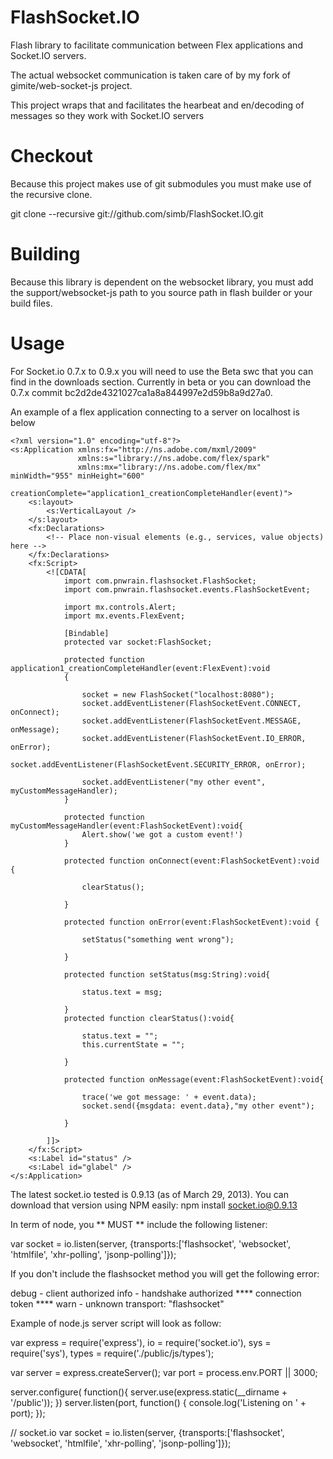 # FlashSocket.IO

Flash library to facilitate communication between Flex applications and Socket.IO servers.

The actual websocket communication is taken care of by my fork of gimite/web-socket-js project.

This project wraps that and facilitates the hearbeat and en/decoding of messages so they work with Socket.IO servers

# Checkout

Because this project makes use of git submodules you must make use of the recursive clone.

git clone --recursive git://github.com/simb/FlashSocket.IO.git

# Building

Because this library is dependent on the websocket library, you must add the support/websocket-js path to you source path in flash builder or your build files.

# Usage

For Socket.io 0.7.x to 0.9.x you will need to use the Beta swc that you can find in the downloads  section.  Currently in beta or you can download the 0.7.x commit bc2d2de4321027ca1a8a844997e2d59b8a9d27a0.

An example of a flex application connecting to a server on localhost is below

	<?xml version="1.0" encoding="utf-8"?>
	<s:Application xmlns:fx="http://ns.adobe.com/mxml/2009" 
				   xmlns:s="library://ns.adobe.com/flex/spark" 
				   xmlns:mx="library://ns.adobe.com/flex/mx" minWidth="955" minHeight="600"
				   creationComplete="application1_creationCompleteHandler(event)">
		<s:layout>
			<s:VerticalLayout />
		</s:layout>
		<fx:Declarations>
			<!-- Place non-visual elements (e.g., services, value objects) here -->
		</fx:Declarations>
		<fx:Script>
			<![CDATA[
				import com.pnwrain.flashsocket.FlashSocket;
				import com.pnwrain.flashsocket.events.FlashSocketEvent;

				import mx.controls.Alert;
				import mx.events.FlexEvent;

				[Bindable]
				protected var socket:FlashSocket;

				protected function application1_creationCompleteHandler(event:FlexEvent):void
				{

					socket = new FlashSocket("localhost:8080");
					socket.addEventListener(FlashSocketEvent.CONNECT, onConnect);
					socket.addEventListener(FlashSocketEvent.MESSAGE, onMessage);
					socket.addEventListener(FlashSocketEvent.IO_ERROR, onError);
					socket.addEventListener(FlashSocketEvent.SECURITY_ERROR, onError);

					socket.addEventListener("my other event", myCustomMessageHandler);
				}

				protected function myCustomMessageHandler(event:FlashSocketEvent):void{
					Alert.show('we got a custom event!')	
				}

				protected function onConnect(event:FlashSocketEvent):void {

					clearStatus();

				}

				protected function onError(event:FlashSocketEvent):void {

					setStatus("something went wrong");

				}

				protected function setStatus(msg:String):void{

					status.text = msg;

				}
				protected function clearStatus():void{

					status.text = "";
					this.currentState = "";

				}

				protected function onMessage(event:FlashSocketEvent):void{

					trace('we got message: ' + event.data);
					socket.send({msgdata: event.data},"my other event");

				}

			]]>
		</fx:Script>
		<s:Label id="status" />
		<s:Label id="glabel" />
	</s:Application>

The latest socket.io tested is 0.9.13 (as of March 29, 2013).  You can download that version using NPM easily:
npm install socket.io@0.9.13

In term of node, you ** MUST ** include the following listener:

var socket = io.listen(server, {transports:['flashsocket', 'websocket', 'htmlfile', 'xhr-polling', 'jsonp-polling']});

If you don't include the flashsocket method you will get the following error:

debug - client authorized
info - handshake authorized **** connection token ****
warn - unknown transport: "flashsocket"

Example of node.js server script will look as follow:

var express = require('express'),
    io = require('socket.io'),
	sys = require('sys'),
	types = require('./public/js/types');


var server = express.createServer();
var port = process.env.PORT || 3000;

server.configure( function(){
    server.use(express.static(__dirname + '/public'));
})
server.listen(port, function() {
    console.log('Listening on ' + port);
});

// socket.io 
var socket = io.listen(server, {transports:['flashsocket', 'websocket', 'htmlfile', 'xhr-polling', 'jsonp-polling']});

	

